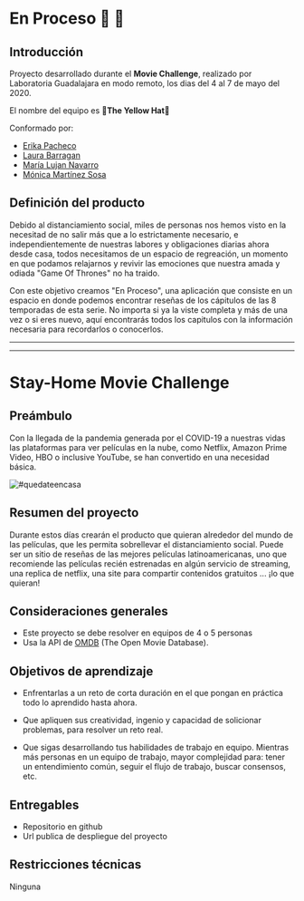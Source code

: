 # En Proceso :movie_camera: :movie_camera:



## Introducción

Proyecto desarrollado durante el  **Movie Challenge**, realizado por Laboratoria Guadalajara en modo remoto, los dias del 4 al 7 de mayo del 2020.

El nombre del equipo es :yellow_heart:**The Yellow Hat**:yellow_heart:

Conformado por:
- [Erika Pacheco](https://github.com/erika-nath)
- [Laura Barragan](https://github.com/lauracbf)
- [María Lujan Navarro](https://github.com/LujanWorld)
- [Mónica Martínez Sosa](https://github.com/MonicaMartz)

## Definición del producto

Debido al distanciamiento social, miles de personas nos hemos visto en la necesitad de no salir más que a lo estrictamente necesario, e independientemente de nuestras labores y obligaciones diarias ahora desde casa, todos necesitamos de un espacio de regreación, un momento en que podamos relajarnos y revivir las emociones que nuestra amada y odiada "Game Of Thrones" no ha traido.

Con este objetivo creamos "En Proceso", una aplicación que consiste en un espacio en donde podemos encontrar reseñas de los cápitulos de las 8 temporadas de esta serie. No importa si ya la viste completa y más de una vez o si eres nuevo, aquí encontrarás todos los capitulos con la información necesaria para recordarlos o conocerlos.




 ***

 ***


# Stay-Home Movie Challenge

## Preámbulo

Con la llegada de la pandemia generada por el COVID-19 a nuestras vidas
las plataformas para ver películas en la nube, como Netflix,
Amazon Prime Video, HBO o inclusive YouTube, se han convertido en una
necesidad básica.

![#quedateencasa](https://media.tenor.com/images/b6bc059836dfea8e643b77a347470d25/tenor.gif)

## Resumen del proyecto

Durante estos días crearán el producto que quieran alrededor del mundo
de las películas, que les permita sobrellevar el distanciamiento social.
Puede ser un sitio de reseñas de las mejores películas
latinoamericanas, uno que recomiende las películas recién estrenadas en algún servicio de streaming,
una replica de netflix, una site para compartir contenidos gratuitos ... ¡lo que quieran!

## Consideraciones generales

- Este proyecto se debe resolver en equipos de 4 o 5 personas
- Usa la API de [OMDB](http://www.omdbapi.com/) (The Open Movie Database).

## Objetivos de aprendizaje

- Enfrentarlas a un reto de corta duración en el que pongan
  en práctica todo lo aprendido hasta ahora.
  
- Que apliquen sus creatividad, ingenio y capacidad de solicionar problemas,
  para resolver un reto real.
  
- Que sigas desarrollando tus habilidades de trabajo en equipo. Mientras más
  personas en un equipo de trabajo, mayor complejidad para: tener un
  entendimiento común, seguir el flujo de trabajo, buscar consensos, etc.

## Entregables

- Repositorio en github
- Url publica de despliegue del proyecto

## Restricciones técnicas

Ninguna
